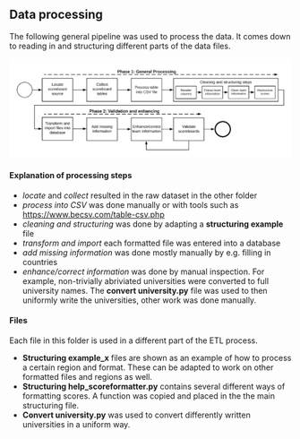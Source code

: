 ## Data processing
The following general pipeline was used to process the data. It comes down to reading in and structuring different parts of the data files.

![alt text](https://github.com/RickdeBoer/ICPC-Scoreboards/blob/master/images/data_processing_steps.png "Data structure")

#### Explanation of processing steps
* _locate_ and _collect_ resulted in the raw dataset in the other folder
* _process into CSV_ was done manually or with tools such as https://www.becsv.com/table-csv.php
* _cleaning and structuring_ was done by adapting a **structuring example** file
* _transform and import_ each formatted file was entered into a database
* _add missing information_ was done mostly manually by e.g. filling in countries
* _enhance/correct information_ was done by manual inspection. For example, non-trivially abriviated universities were converted to full university names. The **convert university.py** file was used to then uniformly write the universities, other work was done manually. 

#### Files
Each file in this folder is used in a different part of the ETL process.
* **Structuring example_x** files are shown as an example of how to process a certain region and format. These can be adapted to work on other formatted files and regions as well.
* **Structuring help_scoreformatter.py** contains several different ways of formatting scores. A function was copied and placed in the the main structuring file.
* **Convert university.py** was used to convert differently written universities in a uniform way. 
